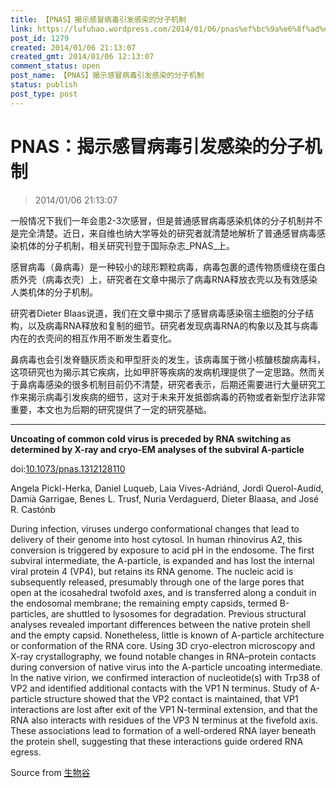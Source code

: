 ```yaml
---
title: 【PNAS】揭示感冒病毒引发感染的分子机制
link: https://lufuhao.wordpress.com/2014/01/06/pnas%ef%bc%9a%e6%8f%ad%e7%a4%ba%e6%84%9f%e5%86%92%e7%97%85%e6%af%92%e5%bc%95%e5%8f%91%e6%84%9f%e6%9f%93%e7%9a%84%e5%88%86%e5%ad%90%e6%9c%ba%e5%88%b6/
post_id: 1279
created: 2014/01/06 21:13:07
created_gmt: 2014/01/06 12:13:07
comment_status: open
post_name: 【PNAS】揭示感冒病毒引发感染的分子机制
status: publish
post_type: post
---
```


# PNAS：揭示感冒病毒引发感染的分子机制

> 2014/01/06 21:13:07

一般情况下我们一年会患2-3次感冒，但是普通感冒病毒感染机体的分子机制并不是完全清楚。近日，来自维也纳大学等处的研究者就清楚地解析了普通感冒病毒感染机体的分子机制，相关研究刊登于国际杂志_PNAS_上。 

感冒病毒（鼻病毒）是一种较小的球形颗粒病毒，病毒包裹的遗传物质缠绕在蛋白质外壳（病毒衣壳）上，研究者在文章中揭示了病毒RNA释放衣壳以及有效感染人类机体的分子机制。 

研究者Dieter Blaas说道，我们在文章中揭示了感冒病毒感染宿主细胞的分子结构，以及病毒RNA释放和复制的细节。研究者发现病毒RNA的构象以及其与病毒内在的衣壳间的相互作用不断发生着变化。 

鼻病毒也会引发脊髓灰质炎和甲型肝炎的发生，该病毒属于微小核醣核酸病毒科，这项研究也为揭示其它疾病，比如甲肝等疾病的发病机理提供了一定思路。然而关于鼻病毒感染的很多机制目前仍不清楚，研究者表示，后期还需要进行大量研究工作来揭示病毒引发疾病的细节，这对于未来开发抵御病毒的药物或者新型疗法非常重要，本文也为后期的研究提供了一定的研究基础。 

***

**Uncoating of common cold virus is preceded by RNA switching as determined by X-ray and cryo-EM analyses of the subviral A-particle**

doi:[10.1073/pnas.1312128110](http://dx.doi.org/doi:10.1073/pnas.1312128110)

Angela Pickl-Herka, Daniel Luqueb, Laia Vives-Adriánd, Jordi Querol-Audíd, Damià Garrigae, Benes L. Trusf, Nuria Verdaguerd, Dieter Blaasa, and José R. Castónb

During infection, viruses undergo conformational changes that lead to delivery of their genome into host cytosol. In human rhinovirus A2, this conversion is triggered by exposure to acid pH in the endosome. The first subviral intermediate, the A-particle, is expanded and has lost the internal viral protein 4 (VP4), but retains its RNA genome. The nucleic acid is subsequently released, presumably through one of the large pores that open at the icosahedral twofold axes, and is transferred along a conduit in the endosomal membrane; the remaining empty capsids, termed B-particles, are shuttled to lysosomes for degradation. Previous structural analyses revealed important differences between the native protein shell and the empty capsid. Nonetheless, little is known of A-particle architecture or conformation of the RNA core. Using 3D cryo-electron microscopy and X-ray crystallography, we found notable changes in RNA–protein contacts during conversion of native virus into the A-particle uncoating intermediate. In the native virion, we confirmed interaction of nucleotide(s) with Trp38 of VP2 and identified additional contacts with the VP1 N terminus. Study of A-particle structure showed that the VP2 contact is maintained, that VP1 interactions are lost after exit of the VP1 N-terminal extension, and that the RNA also interacts with residues of the VP3 N terminus at the fivefold axis. These associations lead to formation of a well-ordered RNA layer beneath the protein shell, suggesting that these interactions guide ordered RNA egress. 

Source from [生物谷](http://www.bioon.com/biology/ShowArticle.asp?ArticleID=589672)
